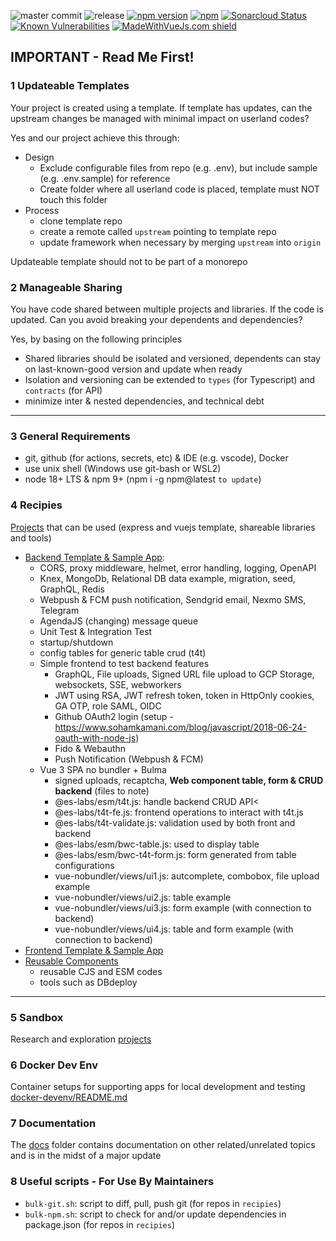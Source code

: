 ![master commit](https://badgen.net/github/last-commit/ais-one/cookbook/master)
![release](https://img.shields.io/github/v/release/ais-one/cookbook)
[![npm version](https://badge.fury.io/js/cookbook.svg)](https://badge.fury.io/js/cookbook)
[![npm](https://img.shields.io/npm/dm/cookbook.svg)](https://www.npmjs.com/package/cookbook)
[![Sonarcloud Status](https://sonarcloud.io/api/project_badges/measure?project=com.lapots.breed.judge:judge-rule-engine&metric=alert_status)](https://sonarcloud.io/dashboard?id=com.lapots.breed.judge:judge-rule-engine)
[![Known Vulnerabilities](https://snyk.io/test/github/ais-one/cookbook/badge.svg)](https://snyk.io/test/github/ais-one/cookbook)
[![MadeWithVueJs.com shield](https://madewithvuejs.com/storage/repo-shields/823-shield.svg)](https://madewithvuejs.com/p/cookbook/shield-link)

## IMPORTANT - Read Me First!

### 1 Updateable Templates

Your project is created using a template. If template has updates, can the upstream changes be managed with minimal impact on userland codes?

Yes and our project achieve this through:

- Design
  - Exclude configurable files from repo (e.g. .env), but include sample (e.g. .env.sample) for reference
  - Create folder where all userland code is placed, template must NOT touch this folder
- Process
  - clone template repo
  - create a remote called `upstream` pointing to template repo
  - update framework when necessary by merging `upstream` into `origin`

Updateable template should not to be part of a monorepo

### 2 Manageable Sharing

You have code shared between multiple projects and libraries. If the code is updated. Can you avoid breaking your dependents and dependencies?

Yes, by basing on the following principles
- Shared libraries should be isolated and versioned, dependents can stay on last-known-good version and update when ready
- Isolation and versioning can be extended to `types` (for Typescript) and `contracts` (for API)
- minimize inter & nested dependencies, and technical debt

---

### 3 General Requirements

- git, github (for actions, secrets, etc) & IDE (e.g. vscode), Docker
- use unix shell (Windows use git-bash or WSL2)
- node 18+ LTS & npm 9+ (npm i -g npm@latest `to update`)

### 4 Recipies

[Projects](recipies/README.md) that can be used (express and vuejs template, shareable libraries and tools)

- [Backend Template & Sample App](https://github.com/es-labs/express-template):
  - CORS, proxy middleware, helmet, error handling, logging, OpenAPI
  - Knex, MongoDb, Relational DB data example, migration, seed, GraphQL, Redis
  - Webpush & FCM push notification, Sendgrid email, Nexmo SMS, Telegram
  - AgendaJS (changing) message queue
  - Unit Test & Integration Test
  - startup/shutdown
  - config tables for generic table crud (t4t)
  - Simple frontend to test backend features
    - GraphQL, File uploads, Signed URL file upload to GCP Storage, websockets, SSE, webworkers
    - JWT using RSA, JWT refresh token, token in HttpOnly cookies, GA OTP, role SAML, OIDC
    - Github OAuth2 login (setup - https://www.sohamkamani.com/blog/javascript/2018-06-24-oauth-with-node-js)
    - Fido & Webauthn
    - Push Notification (Webpush & FCM)
  - Vue 3 SPA no bundler + Bulma
    - signed uploads, recaptcha, **Web component table, form & CRUD backend** (files to note)
    - @es-labs/esm/t4t.js: handle backend CRUD API<
    - @es-labs/t4t-fe.js: frontend operations to interact with t4t.js
    - @es-labs/t4t-validate.js: validation used by both front and backend
    - @es-labs/esm/bwc-table.js: used to display table
    - @es-labs/esm/bwc-t4t-form.js: form generated from table configurations
    - vue-nobundler/views/ui1.js: autcomplete, combobox, file upload example
    - vue-nobundler/views/ui2.js: table example
    - vue-nobundler/views/ui3.js: form example (with connection to backend)
    - vue-nobundler/views/ui4.js: table and form example (with connection to backend)
- [Frontend Template & Sample App](https://github.com/es-labs/vue-antd-template)
- [Reusable Components](https://github.com/es-labs/jscommon)
    - reusable CJS and ESM codes
    - tools such as DBdeploy

---

### 5 Sandbox

Research and exploration [projects](sandbox/README.md)

### 6 Docker Dev Env

Container setups for supporting apps for local development and testing [docker-devenv/README.md]()

### 7 Documentation

The [docs](docs/home.md) folder contains documentation on other related/unrelated topics and is in the midst of a major update

### 8 Useful scripts - For Use By Maintainers

- `bulk-git.sh`: script to diff, pull, push git (for repos in `recipies`)
- `bulk-npm.sh`: script to check for and/or update dependencies in package.json (for repos in `recipies`)

